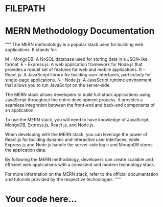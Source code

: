 # FILEPATH

# MERN Methodology Documentation

"""
The MERN methodology is a popular stack used for building web applications. It stands for:

M - MongoDB: A NoSQL database used for storing data in a JSON-like format.
E - Express.js: A web application framework for Node.js that provides a robust set of features for web and mobile applications.
R - React.js: A JavaScript library for building user interfaces, particularly for single-page applications.
N - Node.js: A JavaScript runtime environment that allows you to run JavaScript on the server-side.

The MERN stack allows developers to build full-stack applications using JavaScript throughout the entire development process. It provides a seamless integration between the front-end and back-end components of an application.

To use the MERN stack, you will need to have knowledge of JavaScript, MongoDB, Express.js, React.js, and Node.js.

When developing with the MERN stack, you can leverage the power of React.js for building dynamic and interactive user interfaces, while Express.js and Node.js handle the server-side logic and MongoDB stores the application data.

By following the MERN methodology, developers can create scalable and efficient web applications with a consistent and modern technology stack.

For more information on the MERN stack, refer to the official documentation and tutorials provided by the respective technologies.
"""

# Your code here...
